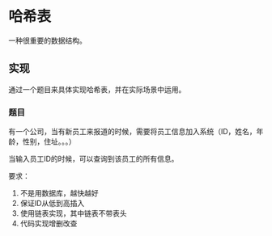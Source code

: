 # 哈希表

一种很重要的数据结构。

## 实现

通过一个题目来具体实现哈希表，并在实际场景中运用。

### 题目

有一个公司，当有新员工来报道的时候，需要将员工信息加入系统（ID，姓名，年龄，性别，住址。。。）

当输入员工ID的时候，可以查询到该员工的所有信息。

要求：

1. 不是用数据库，越快越好
2. 保证ID从低到高插入
3. 使用链表实现，其中链表不带表头
4. 代码实现增删改查